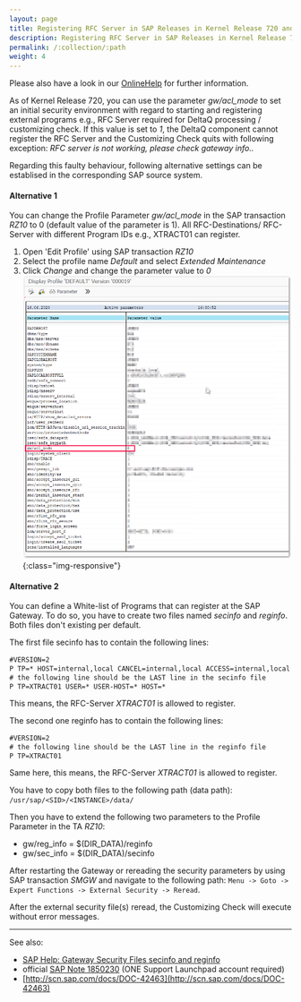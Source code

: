 ```yaml
---
layout: page
title: Registering RFC Server in SAP Releases in Kernel Release 720 and higher
description: Registering RFC Server in SAP Releases in Kernel Release 720 and higher
permalink: /:collection/:path
weight: 4
---
```


Please also have a look in our [OnlineHelp](https://help.theobald-software.com/en/) for further information.

As of Kernel Release 720, you can use the parameter *gw/acl_mode* to set an initial security environment with regard to starting and registering external programs e.g., RFC Server required for DeltaQ processing / customizing check. If this value is set to *1*, the DeltaQ component cannot register the RFC Server and the Customizing Check quits with following exception: 
*RFC server is not working, please check gateway info..*

Regarding this faulty behaviour, following alternative settings can be establised in the corresponding SAP source system.

#### Alternative 1
You can change the Profile Parameter *gw/acl_mode* in the SAP transaction *RZ10* to 0 (default value of the parameter is 1). All RFC-Destinations/ RFC-Server with different Program IDs e.g., XTRACT01 can register.

1. Open 'Edit Profile' using SAP transaction *RZ10*
2. Select the profile name *Default* and select *Extended Maintenance*
3. Click *Change* and change the parameter value to *0*
![SAP_parameter](/img/contents/parameter_gw_acl_mode.png){:class="img-responsive"}

#### Alternative 2
You can define a White-list of Programs that can register at the SAP Gateway. To do so, you have to create two files named *secinfo* and *reginfo*. Both files don't existing per default.

The first file secinfo has to contain the following lines:
```
#VERSION=2
P TP=* HOST=internal,local CANCEL=internal,local ACCESS=internal,local
# the following line should be the LAST line in the secinfo file
P TP=XTRACT01 USER=* USER-HOST=* HOST=* 
```
This means, the RFC-Server *XTRACT01* is allowed to register. 

The second one reginfo has to contain the following lines:
```
#VERSION=2
# the following line should be the LAST line in the reginfo file
P TP=XTRACT01
```
Same here, this means, the RFC-Server *XTRACT01* is allowed to register.

You have to copy both files to the following path (data path):
`/usr/sap/<SID>/<INSTANCE>/data/`

Then you have to extend the following two parameters to the Profile Parameter in the TA *RZ10*:

- gw/reg_info = $(DIR_DATA)/reginfo
- gw/sec_info = $(DIR_DATA)/secinfo

After restarting the Gateway or rereading the security parameters by using SAP transaction *SMGW* and navigate to the following path: `Menu -> Goto -> Expert Functions -> External Security -> Reread`. 

After the external security file(s) reread, the Customizing Check will execute without error messages.

****
See also: 
- [SAP Help: Gateway Security Files secinfo and reginfo](https://help.sap.com/viewer/62b4de4187cb43668d15dac48fc00732/7.3.20/en-US/e216d0427a2440fc8bfc25e786b8e11c.html)
- official [SAP Note 1850230](https://launchpad.support.sap.com/#/notes/0001850230) (ONE Support Launchpad account required)
- [http://scn.sap.com/docs/DOC-42463](http://scn.sap.com/docs/DOC-42463)
